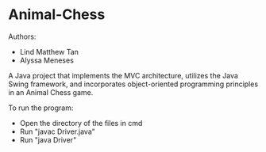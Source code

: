# Animal-Chess
Authors: 
- Lind Matthew Tan
- Alyssa Meneses

A Java project that implements the MVC architecture, utilizes the Java Swing framework, and incorporates object-oriented programming principles in an Animal Chess game.

To run the program: 
 - Open the directory of the files in cmd
 - Run "javac Driver.java"
 - Run "java Driver"
